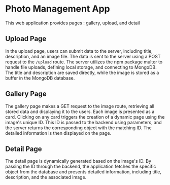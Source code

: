 # Photo Management App

This web application provides pages : gallery, upload, and detail  

## Upload Page

In the upload page, users can submit data to the server, including title, description, and an image file. The data is sent to the server using a POST request to the `/upload` route. The server utilizes the npm package multer to handle file uploads, defining local storage, and connecting to MongoDB. The title and description are saved directly, while the image is stored as a buffer in the MongoDB database.

## Gallery Page

The gallery page makes a GET request to the image route, retrieving all stored data and displaying it to the users. Each image is presented as a card. Clicking on any card triggers the creation of a dynamic page using the image's unique ID. This ID is passed to the backend using parameters, and the server returns the corresponding object with the matching ID. The detailed information is then displayed on the page.

## Detail Page

The detail page is dynamically generated based on the image's ID. By passing the ID through the backend, the application fetches the specific object from the database and presents detailed information, including title, description, and the associated image.

 
